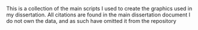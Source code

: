 This is a collection of the main scripts I used to create the graphics used in my dissertation. All citations are found in the main dissertation document
I do not own the data, and as such have omitted it from the repository

